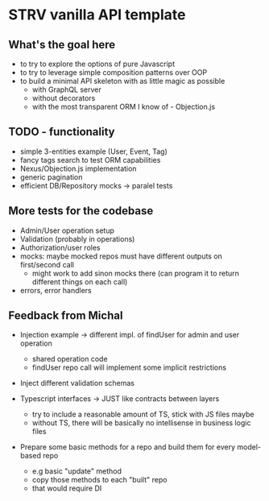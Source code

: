 # STRV vanilla API template

## What's the goal here

- to try to explore the options of pure Javascript
- to try to leverage simple composition patterns over OOP
- to build a minimal API skeleton with as little magic as possible
  - with GraphQL server
  - without decorators
  - with the most transparent ORM I know of - Objection.js

## TODO - functionality

- simple 3-entities example (User, Event, Tag)
- fancy tags search to test ORM capabilities
- Nexus/Objection.js implementation
- generic pagination
- efficient DB/Repository mocks -> paralel tests

## More tests for the codebase

- Admin/User operation setup
- Validation (probably in operations)
- Authorization/user roles
- mocks: maybe mocked repos must have different outputs on first/second call
  - might work to add sinon mocks there (can program it to return different things on each call)
- errors, error handlers

## Feedback from Michal

- Injection example -> different impl. of findUser for admin and user operation
  - shared operation code
  - findUser repo call will implement some implicit restrictions
- Inject different validation schemas

- Typescript interfaces -> JUST like contracts between layers

  - try to include a reasonable amount of TS, stick with JS files maybe
  - without TS, there will be basically no intellisense in business logic files

- Prepare some basic methods for a repo and build them for every model-based repo
  - e.g basic "update" method
  - copy those methods to each "built" repo
  - that would require DI

